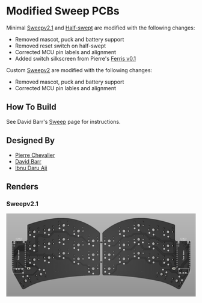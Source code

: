 # Modified Sweep PCBs

Minimal [Sweepv2.1](https://github.com/davidphilipbarr/Sweep/tree/main/Sweepv2) and [Half-swept](https://github.com/davidphilipbarr/Sweep/tree/main/Sweep-half-swept) are modified with the following changes:
* Removed mascot, puck and battery support
* Removed reset switch on half-swept
* Corrected MCU pin labels and alignment
* Added switch silkscreen from Pierre's [Ferris v0.1](https://github.com/pierrechevalier83/ferris/tree/main/0.1)

Custom [Sweepv2](https://github.com/davidphilipbarr/Sweep/tree/main/Sweepv2) are modified with the following changes:
* Removed mascot, puck and battery support
* Corrected MCU pin lables and alignment

## How To Build
See David Barr's [Sweep](https://github.com/davidphilipbarr/Sweep) page for instructions.

## Designed By
* [Pierre Chevalier](https://github.com/pierrechevalier83/ferris/)
* [David Barr](https://github.com/davidphilipbarr/Sweep/)
* [Ibnu Daru Aji](https://github.com/ibnuda/)

## Renders

### Sweepv2.1
![sweepv21_custom](sweepv21_custom.png)

